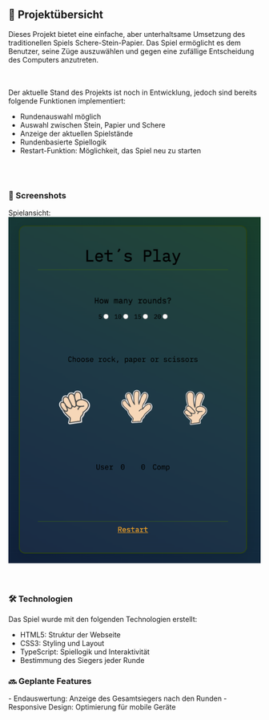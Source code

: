 
<h2>🚀 Projektübersicht</h2>

Dieses Projekt bietet eine einfache, aber unterhaltsame Umsetzung des traditionellen Spiels Schere-Stein-Papier. Das Spiel ermöglicht es dem Benutzer, seine Züge auszuwählen und gegen eine zufällige Entscheidung des Computers anzutreten.

<br>
<br>
Der aktuelle Stand des Projekts ist noch in Entwicklung, jedoch sind bereits folgende Funktionen implementiert:

- Rundenauswahl möglich
- Auswahl zwischen Stein, Papier und Schere
- Anzeige der aktuellen Spielstände
- Rundenbasierte Spiellogik
- Restart-Funktion: Möglichkeit, das Spiel neu zu starten
<br>
<br>

<h3>📸 Screenshots</h3>
Spielansicht:

<div align="center"> <img src="./assets/img/showGame.png" alt="Rock Paper Scissors Game Screenshot" width="600"> </div>

<br>
<br>
<h3>🛠️ Technologien</h3>
Das Spiel wurde mit den folgenden Technologien erstellt:

- HTML5: Struktur der Webseite
- CSS3: Styling und Layout
- TypeScript: Spiellogik und Interaktivität
- Bestimmung des Siegers jeder Runde


<h3>🔜 Geplante Features</h3>
- Endauswertung: Anzeige des Gesamtsiegers nach den Runden
- Responsive Design: Optimierung für mobile Geräte